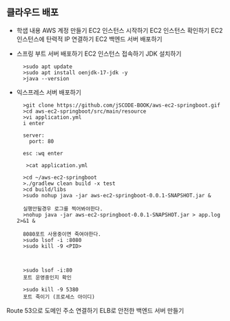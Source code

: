 #
## 클라우드 배포
* 학샙 내용
AWS 계정 만들기
EC2 인스턴스 시작하기
EC2 인스턴스 확인하기
EC2 인스턴스에 탄력적 IP 연결하기
EC2 백엔드 서버 배포하기

* 스프링 부트 서버 배포하기
EC2 인스턴스 접속하기
JDK 설치하기

		>sudo apt update
		>sudo apt install oenjdk-17-jdk -y
		>java --version

* 익스프레스 서버 배포하기

		>git clone https://github.com/jSCODE-BOOK/aws-ec2-springboot.gif   
		>cd aws-ec2-springboot/src/main/resource   
		>vi application.yml   
		i enter   

		server:
		  port: 80

		esc :wq enter   
		   
		 >cat application.yml
		
		>cd ~/aws-ec2-springboot
		>./gradlew clean build -x test
		>cd build/libs
		>sudo nohup java -jar aws-ec2-springboot-0.0.1-SNAPSHOT.jar &

		실행안될경우 로그를 찍어봐야한다.
		>nohup java -jar aws-ec2-springboot-0.0.1-SNAPSHOT.jar > app.log 2>&1 &
		
		8080포트 사용중이면 죽여야한다.
		>sudo lsof -i :8080
		>sudo kill -9 <PID>



		>sudo lsof -i:80
		포트 운영중인지 확인

		>sudo kill -9 5380
		포트 죽이기 (프로세스 아이디)


Route 53으로 도메인 주소 연결하기
ELB로 안전한 백엔드 서버 만들기
